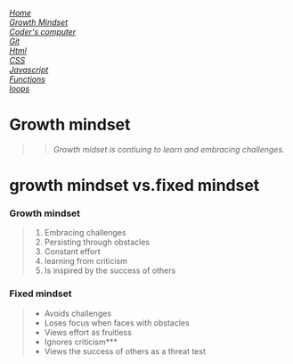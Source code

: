 [*Home*](README.md)    
[*Growth Mindset*](GrowthMindset.md)  
[*Coder's computer*](codersComputer.md)    
[*Git*](GitNotes.md)  
[*Html*](HtmlStructures.md)  
[*CSS*](cssnotes.md)  
[*Javascript*](javascriptnotes.md)  
[*Functions*](functions.md)  
[*loops*](loops.md)  

# **Growth mindset**
>>*Growth midset is contiuing to learn and embracing challenges.*  
# **growth mindset vs.fixed mindset**  
### Growth mindset 
>1. Embracing challenges
>1. Persisting through obstacles
>1. Constant effort
>1. learning from criticism
>1. Is inspired by the success of others

### Fixed mindset
>- Avoids challenges
>- Loses focus when faces with obstacles
>- Views effort as fruitless
>- Ignores criticism***
>- Views the success of others as a threat
> test 